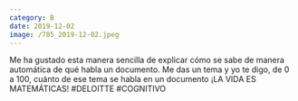 ```yaml
--- 
category: B 
date: 2019-12-02 
image: /785_2019-12-02.jpeg 
--- 
```


Me ha gustado esta manera sencilla de explicar cómo se sabe de manera automática de qué habla un documento. Me das un tema y yo te digo, de 0 a 100, cuánto de ese tema se habla en un documento ¡LA VIDA ES MATEMÁTICAS! #DELOITTE #COGNITIVO